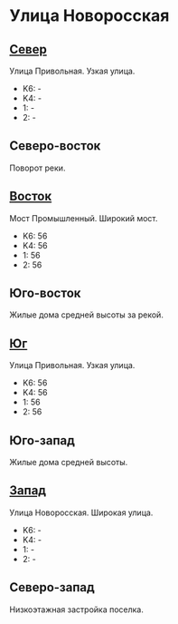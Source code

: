 # Улица Новоросская

## [Север](./10420050.md)

Улица Привольная.
Узкая улица.

* K6:   -
* K4:   -
* 1:    -
* 2:    -

## Северо-восток

Поворот реки.

## [Восток](./10440060.md)

Мост Промышленный.
Широкий мост.

* K6:   56
* K4:   56
* 1:    56
* 2:    56

## Юго-восток

Жилые дома средней высоты за рекой.

## [Юг](./10420070.md)

Улица Привольная.
Узкая улица.

* K6:   56
* K4:   56
* 1:    56
* 2:    56

## Юго-запад

Жилые дома средней высоты.

## [Запад](./10410060.md)

Улица Новоросская.
Широкая улица.

* K6:   -
* K4:   -
* 1:    -
* 2:    -

## Северо-запад

Низкоэтажная застройка поселка.
